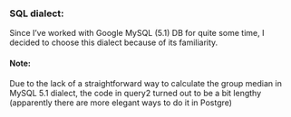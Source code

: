 ### SQL dialect:
Since I’ve worked with Google MySQL (5.1) DB for quite some time, I decided to choose this dialect because of its familiarity.

#### Note:
Due to the lack of a straightforward way to calculate the group median in MySQL 5.1 dialect, the code in query2 turned out to be a bit lengthy (apparently there are more elegant ways to do it in Postgre)
